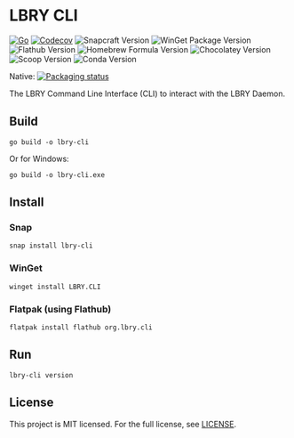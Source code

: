 # LBRY CLI

[![Go](https://github.com/LBRYFoundation/lbry-cli/actions/workflows/go.yml/badge.svg)](https://github.com/LBRYFoundation/lbry-cli/actions/workflows/go.yml)
[![Codecov](https://codecov.io/gh/LBRYFoundation/lbry-cli/graph/badge.svg)](https://codecov.io/gh/LBRYFoundation/lbry-cli)
![Snapcraft Version](https://img.shields.io/snapcraft/v/lbry-cli/latest/stable?logo=snapcraft)
![WinGet Package Version](https://img.shields.io/winget/v/LBRY.CLI)
![Flathub Version](https://img.shields.io/flathub/v/org.lbry.cli?logo=flathub)
![Homebrew Formula Version](https://img.shields.io/homebrew/v/lbry-cli?logo=homebrew)
![Chocolatey Version](https://img.shields.io/chocolatey/v/lbry-cli?logo=chocolatey)
![Scoop Version](https://img.shields.io/scoop/v/lbry-cli)
![Conda Version](https://img.shields.io/conda/vn/conda-forge/lbry-cli?logo=anaconda)

Native: [![Packaging status](https://repology.org/badge/vertical-allrepos/lbry-cli.svg)](https://repology.org/project/lbry-cli/versions)

The LBRY Command Line Interface (CLI) to interact with the LBRY Daemon.

## Build

```shell
go build -o lbry-cli
```

Or for Windows:

```shell
go build -o lbry-cli.exe
```

## Install

### Snap

```shell
snap install lbry-cli
```

### WinGet

```shell
winget install LBRY.CLI
```

### Flatpak (using Flathub)

```shell
flatpak install flathub org.lbry.cli
```

## Run

```shell
lbry-cli version
```

## License
This project is MIT licensed. For the full license, see [LICENSE](LICENSE.md).
